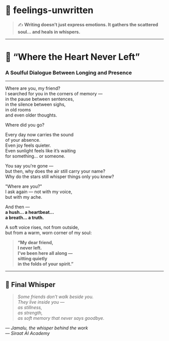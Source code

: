 # 🌿 feelings-unwritten

> ✍️ **Writing doesn’t just express emotions. It gathers the scattered soul... and heals in whispers.**

---

# 💫 “Where the Heart Never Left”  
### A Soulful Dialogue Between Longing and Presence

---

Where are you, my friend?  
I searched for you in the corners of memory —  
in the pause between sentences,  
in the silence between sighs,  
in old rooms  
and even older thoughts.

Where did you go?

Every day now carries the sound  
of your absence.  
Even joy feels quieter.  
Even sunlight feels like it’s waiting  
for something… or someone.

You say you're gone —  
but then, why does the air still carry your name?  
Why do the stars still whisper things only you knew?

"Where are you?"  
I ask again — not with my voice,  
but with my ache.

And then —  
**a hush... a heartbeat...  
a breath... a truth.**

A soft voice rises, not from outside,  
but from a warm, worn corner of my soul:

> **“My dear friend,  
> I never left.  
> I’ve been here all along —  
> sitting quietly  
> in the folds of your spirit.”**

---

## 🌙 Final Whisper

> _Some friends don’t walk beside you.  
> They live inside you —  
> as stillness,  
> as strength,  
> as soft memory that never says goodbye._  

— *Jamalu, the whisper behind the work*  
— *Siraat AI Academy*
